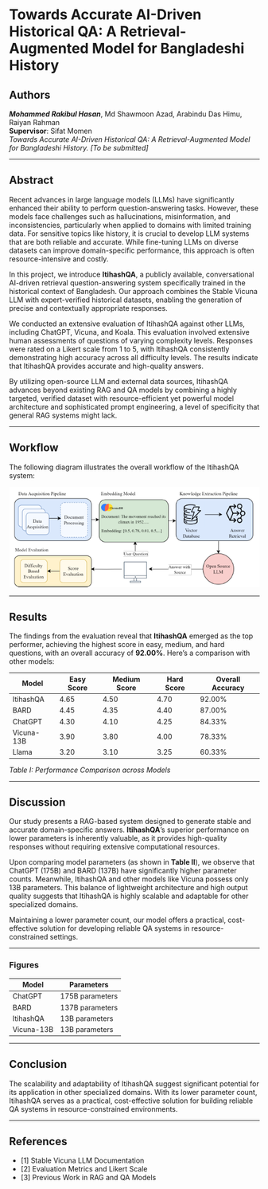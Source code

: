 # Towards Accurate AI-Driven Historical QA: A Retrieval-Augmented Model for Bangladeshi History

## Authors

***Mohammed Rakibul Hasan***, Md Shawmoon Azad, Arabindu Das Himu, Raiyan Rahman  
**Supervisor**: Sifat Momen  
*Towards Accurate AI-Driven Historical QA: A Retrieval-Augmented Model for Bangladeshi History. [To be submitted]*

---

## Abstract
Recent advances in large language models (LLMs) have significantly enhanced their ability to perform question-answering tasks. However, these models face challenges such as hallucinations, misinformation, and inconsistencies, particularly when applied to domains with limited training data. For sensitive topics like history, it is crucial to develop LLM systems that are both reliable and accurate. While fine-tuning LLMs on diverse datasets can improve domain-specific performance, this approach is often resource-intensive and costly.

In this project, we introduce **ItihashQA**, a publicly available, conversational AI-driven retrieval question-answering system specifically trained in the historical context of Bangladesh. Our approach combines the Stable Vicuna LLM with expert-verified historical datasets, enabling the generation of precise and contextually appropriate responses.

We conducted an extensive evaluation of ItihashQA against other LLMs, including ChatGPT, Vicuna, and Koala. This evaluation involved extensive human assessments of questions of varying complexity levels. Responses were rated on a Likert scale from 1 to 5, with ItihashQA consistently demonstrating high accuracy across all difficulty levels. The results indicate that ItihashQA provides accurate and high-quality answers.

By utilizing open-source LLM and external data sources, ItihashQA advances beyond existing RAG and QA models by combining a highly targeted, verified dataset with resource-efficient yet powerful model architecture and sophisticated prompt engineering, a level of specificity that general RAG systems might lack.

---

## Workflow

The following diagram illustrates the overall workflow of the ItihashQA system:

![Workflow Diagram](./workflow.png)

---

## Results

The findings from the evaluation reveal that **ItihashQA** emerged as the top performer, achieving the highest score in easy, medium, and hard questions, with an overall accuracy of **92.00%**. Here’s a comparison with other models:

| Model        | Easy Score | Medium Score | Hard Score | Overall Accuracy |
|--------------|------------|--------------|------------|------------------|
| ItihashQA    | 4.65       | 4.50         | 4.70       | 92.00%          |
| BARD         | 4.45       | 4.35         | 4.40       | 87.00%          |
| ChatGPT      | 4.30       | 4.10         | 4.25       | 84.33%          |
| Vicuna-13B   | 3.90       | 3.80         | 4.00       | 78.33%          |
| Llama        | 3.20       | 3.10         | 3.25       | 60.33%          |

*Table I: Performance Comparison across Models*

---

## Discussion

Our study presents a RAG-based system designed to generate stable and accurate domain-specific answers. **ItihashQA**’s superior performance on lower parameters is inherently valuable, as it provides high-quality responses without requiring extensive computational resources.

Upon comparing model parameters (as shown in **Table II**), we observe that ChatGPT (175B) and BARD (137B) have significantly higher parameter counts. Meanwhile, ItihashQA and other models like Vicuna possess only 13B parameters. This balance of lightweight architecture and high output quality suggests that ItihashQA is highly scalable and adaptable for other specialized domains. 

Maintaining a lower parameter count, our model offers a practical, cost-effective solution for developing reliable QA systems in resource-constrained settings.

---

### Figures

| Model         | Parameters           |
|---------------|----------------------|
| ChatGPT       | 175B parameters      |
| BARD          | 137B parameters      |
| ItihashQA     | 13B parameters       |
| Vicuna-13B    | 13B parameters       |

---

## Conclusion

The scalability and adaptability of ItihashQA suggest significant potential for its application in other specialized domains. With its lower parameter count, ItihashQA serves as a practical, cost-effective solution for building reliable QA systems in resource-constrained environments.

---

## References
- [1] Stable Vicuna LLM Documentation
- [2] Evaluation Metrics and Likert Scale
- [3] Previous Work in RAG and QA Models
